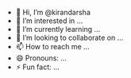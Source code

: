 - 👋 Hi, I’m @kirandarsha
- 👀 I’m interested in ...
- 🌱 I’m currently learning ...
- 💞️ I’m looking to collaborate on ...
- 📫 How to reach me ...
- 😄 Pronouns: ...
- ⚡ Fun fact: ...

<!---
kirandarsha/kirandarsha is a ✨ special ✨ repository because its `README.md` (this file) appears on your GitHub profile.
You can click the Preview link to take a look at your changes.
--->
